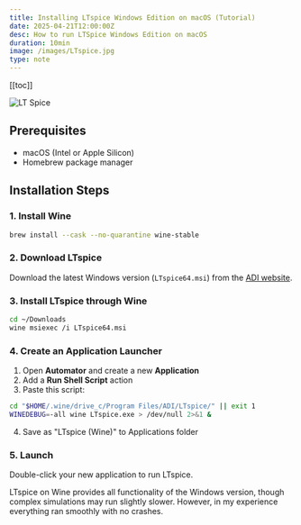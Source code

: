 ```yaml
---
title: Installing LTspice Windows Edition on macOS (Tutorial)
date: 2025-04-21T12:00:00Z
desc: How to run LTSpice Windows Edition on macOS
duration: 10min
image: /images/LTspice.jpg
type: note
---
```


[[toc]]

![LT Spice](/images/LTspice.jpg)

## Prerequisites

- macOS (Intel or Apple Silicon)
- Homebrew package manager

## Installation Steps

### 1. Install Wine

```bash
brew install --cask --no-quarantine wine-stable
```

### 2. Download LTspice

Download the latest Windows version (`LTspice64.msi`) from the [ADI website](https://www.analog.com/en/design-center/design-tools-and-calculators/ltspice-simulator.html).

### 3. Install LTspice through Wine

```bash
cd ~/Downloads
wine msiexec /i LTspice64.msi
```

### 4. Create an Application Launcher

1. Open **Automator** and create a new **Application**
2. Add a **Run Shell Script** action
3. Paste this script:

```bash
cd "$HOME/.wine/drive_c/Program Files/ADI/LTspice/" || exit 1
WINEDEBUG=-all wine LTspice.exe > /dev/null 2>&1 &
```

4. Save as "LTspice (Wine)" to Applications folder

### 5. Launch

Double-click your new application to run LTspice.

LTspice on Wine provides all functionality of the Windows version, though complex simulations may run slightly slower. However, in my experience everything ran smoothly with no crashes.
